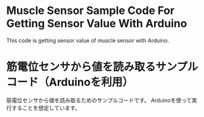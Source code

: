 # Muscle Sensor Sample Code For Getting Sensor Value With Arduino
This code is getting sensor value of muscle sensor with Arduino.

# 筋電位センサから値を読み取るサンプルコード（Arduinoを利用）
筋電位センサから値を読み取るためのサンプルコードです。
Arduinoを使って実行することを想定しています。